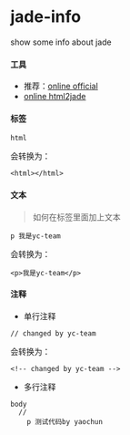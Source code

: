 jade-info
=========

show some info about jade


#### 工具

* 推荐：[online official](http://jade-lang.com/)
* [online html2jade](http://html2jade.aaron-powell.com/)



#### 标签

```shell
html
```

会转换为：

```shell
<html></html>
```


#### 文本

> 如何在标签里面加上文本

```shell
p 我是yc-team
```

会转换为：

```shell
<p>我是yc-team</p>
```



#### 注释

* 单行注释

```shell 
// changed by yc-team 
```

会转换为：

```shell 
<!-- changed by yc-team -->
```

* 多行注释

```shell 
body
  //
    p 测试代码by yaochun
```
